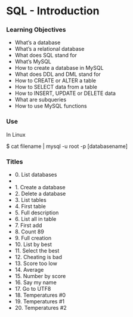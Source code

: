 <h1>SQL - Introduction</h1>
<h3>Learning Objectives</h3>
<ul>
  <li>What’s a database</li>
  <li>What’s a relational database</li>
  <li>What does SQL stand for</li>
  <li>What’s MySQL</li>
  <li>How to create a database in MySQL</li>
  <li>What does DDL and DML stand for</li>
  <li>How to CREATE or ALTER a table</li>
  <li>How to SELECT data from a table</li>
  <li>How to INSERT, UPDATE or DELETE data</li>
  <li>What are subqueries</li>
  <li>How to use MySQL functions</li>
</ul>

<h3>Use</h3>
In Linux

$ cat filename | mysql -u root -p [databasename]

<h3>Titles</h3>
<ul>
  <li>0. List databases</li>
  <li></li>
  <li>1. Create a database</li>
  <li>2. Delete a database</li>
  <li>3. List tables</li>
  <li>4. First table</li>
  <li>5. Full description</li>
  <li>6. List all in table</li>
  <li>7. First add</li>
  <li>8. Count 89</li>
  <li>9. Full creation</li>
  <li>10. List by best</li>
  <li>11. Select the best</li>
  <li>12. Cheating is bad</li>
  <li>13. Score too low</li>
  <li>14. Average</li>
  <li>15. Number by score</li>
  <li>16. Say my name</li>
  <li>17. Go to UTF8</li>
  <li>18. Temperatures #0</li>
  <li>19. Temperatures #1</li>
  <li>20. Temperatures #2</li>
</ul>

